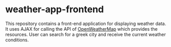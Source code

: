 # weather-app-frontend 

This repository contains a front-end application for displaying weather data. It uses AJAX for calling the API of [OpenWeatherMap](https://openweathermap.org/) which provides the resources. 
User can search for a greek city and receive the current weather conditions.
